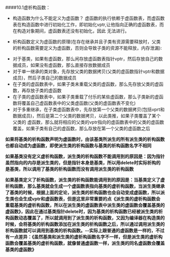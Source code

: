 ####10.1虚析构函数：
* 构造函数为什么不能定义为虚函数？
  虚函数的执行依赖于虚函数表，而虚函数表在构造函数中进行初始化工作，即初始化vptr,让他指向正确的虚函数表，而在构造对象期间，虚函数表还没有初始化，因此  无法进行。

* 析构函数定义为虚函数的原理(在存在继承并且子类有资源需要释放时，父类的析构函数需要定义为虚函数，否则会导致子类的资源不能释放，内存泄漏):  
 + 对于基类，如果有虚函数，那么闲存放虚函数表指针vptr，然后存放自己的数据成员，如果没有虚函数，那么直接存放数据成员  
 + 对于单一继承的类对象，先存放父类的数据拷贝(父类的虚函数指针vptr和数据成员)，然后子类自己的数据成员    
 + 在子类的虚函数表中，如果子类未重载父类的虚函数，那么先存放父类的虚函数，再存放子类的虚函数  
 + 在子类的虚函数表中，如果子类重载了付乐的某些虚函数，那么子类新的虚函数将覆盖自己虚函数表中的父类虚函数(父类的虚函数表不变化)  
 + 对于多重继承，在子类虚函数表中，先存放第一个父类的数据拷贝(包括vprt和数据成员)，然后是第二个父类的数据拷贝，以此类推，如果子类覆盖了某个父类的       虚函数，那么就将相应的父类的vptr指向的虚函数表中的父类的虚函数覆盖，如果子类有自己的虚函数，那么存放在第一个父类的虚函数之后    
   
**如果将基类的析构函数声明为虚函数时，由该基类所派生的所有派生类的析构函数也都自动成为虚函数，即使派生类的析构函数与基类的析构函数名字不相同** 

**如果基类没有定义虚析构函数，派生类的析构函数不能调用到的原因是：因为指针虽然指向的内存是派生类的，但是指针本身是基类，所以用delete时实际析构的是基类，所以调用了基类的析构函数而没有调用派生类的析构函数**   

**如果基类定义了析构函数，派生类的析构函数能调用到的原因是：当基类定义了虚析构函数，那么基类就会生成一个虚函数表指向基类的虚析构函数，当派生类继承了基类的时候，根据上面的定论，派生类的析构函数也会自动变成虚函数，所以派生类也会生成vptr和虚函数表，但是这里非常重要的点《派生类的虚析构函数会重载基类的虚析构函数，所以在派生类的虚函数表中派生类的虚函数会覆盖基类的虚函数》，因此在通过基类指针delete时，因为基类的析构函数已经被派生类的析构函数动态覆盖了，所以就调用到了派生类的析构函数，又因为编译器在构造类的时候，会将基类的析构函数添加在派生类的析构函数之后，所以通过调用派生类的析构函数就可以调用到基类的析构函数。--实际上跟普通的虚函数是一样的，不过有一点差异：《虽然基类和派生类的虚析构函数名字不一样，但是派生类的虚析构函数会覆盖基类的虚析构函数，就像普通虚函数一样，派生类的同名虚函数会覆盖基类的虚函数》**
